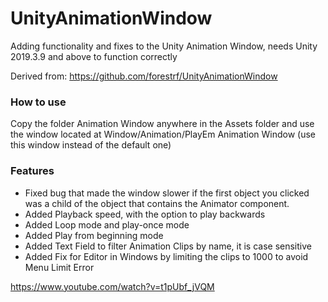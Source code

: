 # UnityAnimationWindow
Adding functionality and fixes to the Unity Animation Window, needs Unity 2019.3.9 and above to function correctly

Derived from: https://github.com/forestrf/UnityAnimationWindow

### How to use

Copy the folder Animation Window anywhere in the Assets folder and use the window located at Window/Animation/PlayEm Animation Window (use this window instead of the default one)

### Features
- Fixed bug that made the window slower if the first object you clicked was a child of the object that contains the Animator component.
- Added Playback speed, with the option to play backwards
- Added Loop mode and play-once mode
- Added Play from beginning mode
- Added Text Field to filter Animation Clips by name, it is case sensitive
- Added Fix for Editor in Windows by limiting the clips to 1000 to avoid Menu Limit Error

https://www.youtube.com/watch?v=t1pUbf_jVQM
